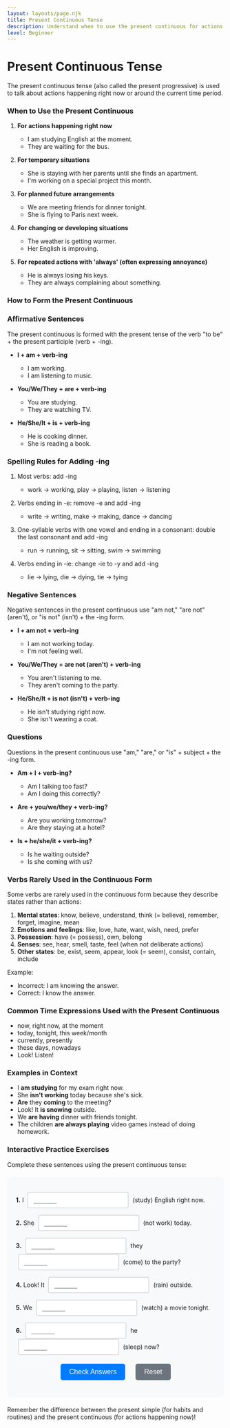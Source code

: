 ```yaml
---
layout: layouts/page.njk
title: Present Continuous Tense
description: Understand when to use the present continuous for actions happening now.
level: Beginner
---
```


<div class="grammar-content">

# Present Continuous Tense

The present continuous tense (also called the present progressive) is used to talk about actions happening right now or around the current time period.

### When to Use the Present Continuous

1. **For actions happening right now**
   - I am studying English at the moment.
   - They are waiting for the bus.

2. **For temporary situations**
   - She is staying with her parents until she finds an apartment.
   - I'm working on a special project this month.

3. **For planned future arrangements**
   - We are meeting friends for dinner tonight.
   - She is flying to Paris next week.

4. **For changing or developing situations**
   - The weather is getting warmer.
   - Her English is improving.

5. **For repeated actions with 'always' (often expressing annoyance)**
   - He is always losing his keys.
   - They are always complaining about something.

### How to Form the Present Continuous

### Affirmative Sentences

The present continuous is formed with the present tense of the verb "to be" + the present participle (verb + -ing).

- **I + am + verb-ing**
  - I am working.
  - I am listening to music.

- **You/We/They + are + verb-ing**
  - You are studying.
  - They are watching TV.

- **He/She/It + is + verb-ing**
  - He is cooking dinner.
  - She is reading a book.

### Spelling Rules for Adding -ing

1. Most verbs: add -ing
   - work → working, play → playing, listen → listening

2. Verbs ending in -e: remove -e and add -ing
   - write → writing, make → making, dance → dancing

3. One-syllable verbs with one vowel and ending in a consonant: double the last consonant and add -ing
   - run → running, sit → sitting, swim → swimming

4. Verbs ending in -ie: change -ie to -y and add -ing
   - lie → lying, die → dying, tie → tying

### Negative Sentences

Negative sentences in the present continuous use "am not," "are not" (aren't), or "is not" (isn't) + the -ing form.

- **I + am not + verb-ing**
  - I am not working today.
  - I'm not feeling well.

- **You/We/They + are not (aren't) + verb-ing**
  - You aren't listening to me.
  - They aren't coming to the party.

- **He/She/It + is not (isn't) + verb-ing**
  - He isn't studying right now.
  - She isn't wearing a coat.

### Questions

Questions in the present continuous use "am," "are," or "is" + subject + the -ing form.

- **Am + I + verb-ing?**
  - Am I talking too fast?
  - Am I doing this correctly?

- **Are + you/we/they + verb-ing?**
  - Are you working tomorrow?
  - Are they staying at a hotel?

- **Is + he/she/it + verb-ing?**
  - Is he waiting outside?
  - Is she coming with us?

### Verbs Rarely Used in the Continuous Form

Some verbs are rarely used in the continuous form because they describe states rather than actions:

1. **Mental states**: know, believe, understand, think (= believe), remember, forget, imagine, mean
2. **Emotions and feelings**: like, love, hate, want, wish, need, prefer
3. **Possession**: have (= possess), own, belong
4. **Senses**: see, hear, smell, taste, feel (when not deliberate actions)
5. **Other states**: be, exist, seem, appear, look (= seem), consist, contain, include

Example:
- Incorrect: I am knowing the answer.
- Correct: I know the answer.

### Common Time Expressions Used with the Present Continuous

- now, right now, at the moment
- today, tonight, this week/month
- currently, presently
- these days, nowadays
- Look! Listen!

### Examples in Context

- I **am studying** for my exam right now.
- She **isn't working** today because she's sick.
- **Are** they **coming** to the meeting?
- Look! It **is snowing** outside.
- We **are having** dinner with friends tonight.
- The children **are always playing** video games instead of doing homework.

### Interactive Practice Exercises

Complete these sentences using the present continuous tense:

<div class="interactive-exercise" id="present-continuous-exercise" data-exercise-id="present-continuous-beginner">
  <div class="exercise-item">
    <p><strong>1.</strong> I <input type="text" class="fill-blank" data-answer="am studying" placeholder="______"> (study) English right now.</p>
  </div>
  
  <div class="exercise-item">
    <p><strong>2.</strong> She <input type="text" class="fill-blank" data-answer="is not working" placeholder="______"> (not work) today.</p>
  </div>
  
  <div class="exercise-item">
    <p><strong>3.</strong> <input type="text" class="fill-blank" data-answer="Are" placeholder="______"> they <input type="text" class="fill-blank" data-answer="coming" placeholder="______"> (come) to the party?</p>
  </div>
  
  <div class="exercise-item">
    <p><strong>4.</strong> Look! It <input type="text" class="fill-blank" data-answer="is raining" placeholder="______"> (rain) outside.</p>
  </div>
  
  <div class="exercise-item">
    <p><strong>5.</strong> We <input type="text" class="fill-blank" data-answer="are watching" placeholder="______"> (watch) a movie tonight.</p>
  </div>
  
  <div class="exercise-item">
    <p><strong>6.</strong> <input type="text" class="fill-blank" data-answer="Is" placeholder="______"> he <input type="text" class="fill-blank" data-answer="sleeping" placeholder="______"> (sleep) now?</p>
  </div>
  
  <div class="exercise-controls">
    <button onclick="checkAnswers('present-continuous-exercise')" class="check-btn">Check Answers</button>
    <button onclick="resetExercise('present-continuous-exercise')" class="reset-btn">Reset</button>
  </div>
  
  <div id="present-continuous-exercise-results" class="results-section" style="display: none;">
    <h4>Results:</h4>
    <p id="present-continuous-exercise-score"></p>
    <div id="present-continuous-exercise-feedback"></div>
  </div>
</div>

<script>
function checkAnswers(exerciseId) {
  const exercise = document.getElementById(exerciseId);
  const inputs = exercise.querySelectorAll('.fill-blank');
  const resultsDiv = document.getElementById(exerciseId + '-results');
  const scoreP = document.getElementById(exerciseId + '-score');
  const feedbackDiv = document.getElementById(exerciseId + '-feedback');
  
  let correct = 0;
  let total = inputs.length;
  let feedback = '';
  
  inputs.forEach((input, index) => {
    const userAnswer = input.value.trim().toLowerCase();
    const correctAnswer = input.dataset.answer.toLowerCase();
    
    input.classList.remove('correct', 'incorrect');
    
    if (userAnswer === correctAnswer) {
      input.classList.add('correct');
      correct++;
    } else {
      input.classList.add('incorrect');
      feedback += `<p><strong>Blank ${index + 1}:</strong> Your answer: "${input.value}" | Correct answer: "${input.dataset.answer}"</p>`;
    }
  });
  
  resultsDiv.style.display = 'block';
  scoreP.textContent = `Score: ${correct}/${total} (${Math.round(correct/total*100)}%)`;
  
  if (correct === total) {
    feedbackDiv.innerHTML = '<p style="color: green; font-weight: bold;">Excellent! All answers are correct! 🎉</p>';
  } else {
    feedbackDiv.innerHTML = feedback;
  }
}

function resetExercise(exerciseId) {
  const exercise = document.getElementById(exerciseId);
  const inputs = exercise.querySelectorAll('.fill-blank');
  const resultsDiv = document.getElementById(exerciseId + '-results');
  
  inputs.forEach(input => {
    input.value = '';
    input.classList.remove('correct', 'incorrect');
  });
  
  resultsDiv.style.display = 'none';
}
</script>

<style>
.interactive-exercise {
  background: #f8f9fa;
  padding: 20px;
  border-radius: 8px;
  margin: 20px 0;
}

.exercise-item {
  margin: 15px 0;
  line-height: 1.6;
}

.fill-blank {
  border: 2px solid #ddd;
  padding: 8px 12px;
  border-radius: 4px;
  font-size: 16px;
  min-width: 120px;
  margin: 0 5px;
  transition: border-color 0.3s;
}

.fill-blank:focus {
  outline: none;
  border-color: #007bff;
}

.fill-blank.correct {
  border-color: #28a745;
  background-color: #d4edda;
}

.fill-blank.incorrect {
  border-color: #dc3545;
  background-color: #f8d7da;
}

.exercise-controls {
  margin: 20px 0;
  text-align: center;
}

.check-btn, .reset-btn {
  background: #007bff;
  color: white;
  border: none;
  padding: 10px 20px;
  border-radius: 5px;
  cursor: pointer;
  margin: 0 10px;
  font-size: 16px;
  transition: background-color 0.3s;
}

.check-btn:hover {
  background: #0056b3;
}

.reset-btn {
  background: #6c757d;
}

.reset-btn:hover {
  background: #5a6268;
}

.results-section {
  margin-top: 20px;
  padding: 15px;
  background: white;
  border-radius: 5px;
  border-left: 4px solid #007bff;
}

#feedback p {
  margin: 5px 0;
  padding: 5px;
  background: #fff3cd;
  border: 1px solid #ffeaa7;
  border-radius: 3px;
}
</style>

Remember the difference between the present simple (for habits and routines) and the present continuous (for actions happening now)!

</div>